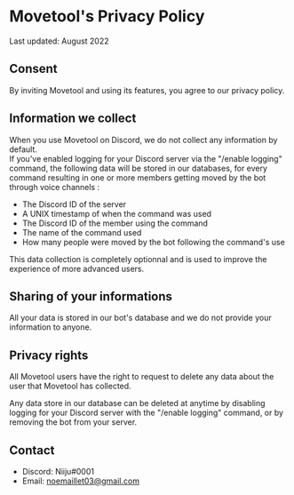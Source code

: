 # Movetool's Privacy Policy

Last updated: August 2022

## Consent

By inviting Movetool and using its features, you agree to our privacy policy.

## Information we collect

When you use Movetool on Discord, we do not collect any information by default. <br />
If you've enabled logging for your Discord server via the "/enable logging" command, the following data will be stored in our databases, for every command resulting in one or more members getting moved by the bot through voice channels :

- The Discord ID of the server
- A UNIX timestamp of when the command was used
- The Discord ID of the member using the command
- The name of the command used
- How many people were moved by the bot following the command's use
 
This data collection is completely optionnal and is used to improve the
experience of more advanced users.

## Sharing of your informations

All your data is stored in our bot's database and we do not provide your information to anyone.

## Privacy rights

All Movetool users have the right to request to delete any data about the user that Movetool has collected.

Any data store in our database can be deleted at anytime by disabling logging for your Discord server with the "/enable logging" command, or by removing the bot from your server.

## Contact

- Discord: Niiju#0001
- Email: noemaillet03@gmail.com
